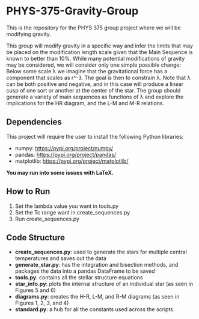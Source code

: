 # PHYS-375-Gravity-Group
This is the repository for the PHYS 375 group project where we will be modifying gravity.

This group will modify gravity in a specific way and infer the limits that may be placed on the modification length scale given that the Main Sequence is known to better than 10%. While many potential modifications of gravity may be considered, we will consider only one simple possible change: Below some scale λ we imagine that the gravitational force has a component that scales as r^-3.
The goal is then to constrain λ. Note that λ can be both positive and negative, and in this case will produce a linear cusp of one sort or another at the center of the star. The group should generate a variety of main sequences as functions of λ and explore the implications for the HR diagram, and the L-M and M-R relations.

## Dependencies
This project will require the user to install the following Python libraries:
- numpy: https://pypi.org/project/numpy/
- pandas: https://pypi.org/project/pandas/
- matplotlib: https://pypi.org/project/matplotlib/

**You may run into some issues with LaTeX.**

## How to Run
1. Set the lambda value you want in tools.py
2. Set the Tc range want in create_sequences.py
3. Run create_sequences.py

## Code Structure
+ **create_sequences.py**: used to generate the stars for multiple central temperatures and saves out the data
+ **generate_star.py**: has the integration and bisection methods, and packages the data into a pandas DataFrame to be saved
+ **tools.py**: contains all the stellar structure equations
+ **star_info.py**: plots the internal structure of an individual star (as seen in Figures 5 and 6)
+ **diagrams.py**: creates the H-R, L-M, and R-M diagrams (as seen in Figures 1, 2, 3, and 4)
+ **standard.py**: a hub for all the constants used across the scripts
